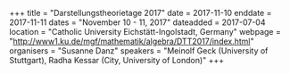 +++
title = "Darstellungstheorietage 2017"
date = 2017-11-10
enddate = 2017-11-11
dates = "November 10 - 11, 2017"
dateadded = 2017-07-04
location = "Catholic University Eichstätt-Ingolstadt, Germany"
webpage = "http://www1.ku.de/mgf/mathematik/algebra/DTT2017/index.html"
organisers = "Susanne Danz"
speakers = "Meinolf Geck (University of Stuttgart), Radha Kessar (City, University of London)"
+++
